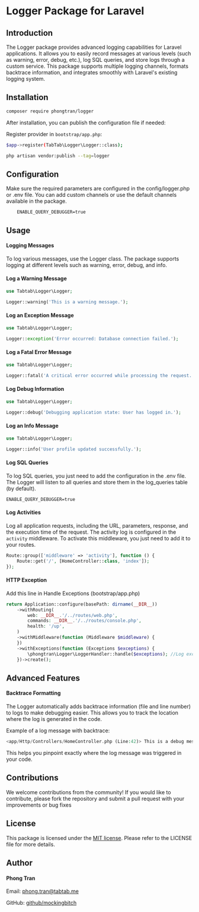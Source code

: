 # Logger Package for Laravel

## Introduction
The Logger package provides advanced logging capabilities for Laravel applications. It allows you to easily record messages at various levels (such as warning, error, debug, etc.), log SQL queries, and store logs through a custom service. This package supports multiple logging channels, formats backtrace information, and integrates smoothly with Laravel's existing logging system.

## Installation
```bash
composer require phongtran/logger
```
After installation, you can publish the configuration file if needed:

Register provider in ```bootstrap/app.php```:
```bash
$app->register(TabTab\Logger\Logger::class);
```


```bash
php artisan vendor:publish --tag=logger
```

## Configuration

Make sure the required parameters are configured in the config/logger.php or .env file. You can add custom channels or use the default channels available in the package.

```.env
    ENABLE_QUERY_DEBUGGER=true
```

## Usage
#### Logging Messages
To log various messages, use the Logger class. The package supports logging at different levels such as warning, error, debug, and info.

#### Log a Warning Message

```php
use Tabtab\Logger\Logger;

Logger::warning('This is a warning message.');
```

#### Log an Exception Message

```php
use Tabtab\Logger\Logger;

Logger::exception('Error occurred: Database connection failed.');
```
#### Log a Fatal Error Message

```php
use Tabtab\Logger\Logger;

Logger::fatal('A critical error occurred while processing the request.');
```

#### Log Debug Information

```php
use Tabtab\Logger\Logger;

Logger::debug('Debugging application state: User has logged in.');
```

#### Log an Info Message

```php
use Tabtab\Logger\Logger;

Logger::info('User profile updated successfully.');
```

#### Log SQL Queries
To log SQL queries, you just need to add the configuration in the .env file. The Logger will listen to all queries and store them in the log_queries table (by default).

```.env
ENABLE_QUERY_DEBUGGER=true
```

#### Log Activities
Log all application requests, including the URL, parameters, response, and the execution time of the request. The activity log is configured in the `activity` middleware. To activate this middleware, you just need to add it to your routes.

```php
Route::group(['middleware' => 'activity'], function () {
    Route::get('/', [HomeController::class, 'index']);
});
```

#### HTTP Exception
Add this line in Handle Exceptions (bootstrap/app.php)
```php
return Application::configure(basePath: dirname(__DIR__))
    ->withRouting(
        web: __DIR__.'/../routes/web.php',
        commands: __DIR__.'/../routes/console.php',
        health: '/up',
    )
    ->withMiddleware(function (Middleware $middleware) {
    })
    ->withExceptions(function (Exceptions $exceptions) {
        \phongtran\Logger\LoggerHandler::handle($exceptions); //Log exceptions
    })->create();
```

## Advanced Features
#### Backtrace Formatting

The Logger automatically adds backtrace information (file and line number) to logs to make debugging easier. This allows you to track the location where the log is generated in the code.

Example of a log message with backtrace:

```php
<app/Http/Controllers/HomeController.php (Line:42)> This is a debug message.
```

This helps you pinpoint exactly where the log message was triggered in your code.

## Contributions
We welcome contributions from the community! If you would like to contribute, please fork the repository and submit a pull request with your improvements or bug fixes

## License
This package is licensed under the [MIT license](https://opensource.org/licenses/MIT). Please refer to the LICENSE file for more details.

## Author
#### Phong Tran
Email: [phong.tran@tabtab.me](https://github.com/mockingbitch)

GitHub: [github/mockingbitch](https://github.com/mockingbitch)

